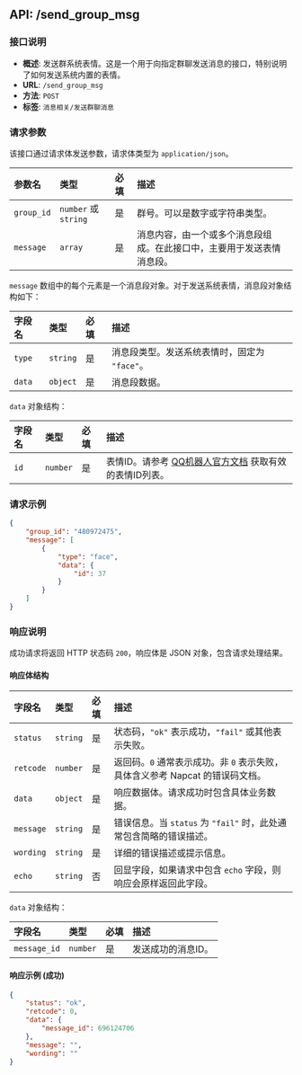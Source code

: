 ## API: /send_group_msg

### 接口说明

- **概述**: 发送群系统表情。这是一个用于向指定群聊发送消息的接口，特别说明了如何发送系统内置的表情。
- **URL**: `/send_group_msg`
- **方法**: `POST`
- **标签**: `消息相关/发送群聊消息`

### 请求参数

该接口通过请求体发送参数，请求体类型为 `application/json`。

| 参数名   | 类型          | 必填 | 描述                                                                 |
| :------- | :------------ | :--- | :------------------------------------------------------------------- |
| `group_id` | `number` 或 `string` | 是   | 群号。可以是数字或字符串类型。                                       |
| `message`| `array`       | 是   | 消息内容，由一个或多个消息段组成。在此接口中，主要用于发送表情消息段。 |

`message` 数组中的每个元素是一个消息段对象。对于发送系统表情，消息段对象结构如下：

| 字段名 | 类型   | 必填 | 描述                                                                                                    |
| :----- | :----- | :--- | :------------------------------------------------------------------------------------------------------ |
| `type` | `string` | 是   | 消息段类型。发送系统表情时，固定为 `"face"`。                                                           |
| `data` | `object` | 是   | 消息段数据。                                                                                              |

`data` 对象结构：

| 字段名 | 类型   | 必填 | 描述                                                                                                    |
| :----- | :----- | :--- | :------------------------------------------------------------------------------------------------------ |
| `id`   | `number` | 是   | 表情ID。请参考 [QQ机器人官方文档](https://bot.q.qq.com/wiki/develop/api-v2/openapi/emoji/model.html#EmojiType) 获取有效的表情ID列表。 |

### 请求示例

```json
{
    "group_id": "480972475",
    "message": [
        {
            "type": "face",
            "data": {
                "id": 37
            }
        }
    ]
}
```

### 响应说明

成功请求将返回 HTTP 状态码 `200`，响应体是 JSON 对象，包含请求处理结果。

#### 响应体结构

| 字段名    | 类型    | 必填 | 描述                                                                                                                                 |
| :-------- | :------ | :--- | :----------------------------------------------------------------------------------------------------------------------------------- |
| `status`  | `string`| 是   | 状态码，`"ok"` 表示成功，`"fail"` 或其他表示失败。                                                                                    |
| `retcode` | `number`| 是   | 返回码。`0` 通常表示成功。非 `0` 表示失败，具体含义参考 Napcat 的错误码文档。                                                              |
| `data`    | `object`| 是   | 响应数据体。请求成功时包含具体业务数据。                                                                                             |
| `message` | `string`| 是   | 错误信息。当 `status` 为 `"fail"` 时，此处通常包含简略的错误描述。                                                                       |
| `wording` | `string`| 是   | 详细的错误描述或提示信息。                                                                                                           |
| `echo`    | `string`| 否   | 回显字段，如果请求中包含 `echo` 字段，则响应会原样返回此字段。                                                                         |

`data` 对象结构：

| 字段名      | 类型    | 必填 | 描述     |
| :---------- | :------ | :--- | :------- |
| `message_id`| `number`| 是   | 发送成功的消息ID。 |

#### 响应示例 (成功)

```json
{
    "status": "ok",
    "retcode": 0,
    "data": {
        "message_id": 696124706
    },
    "message": "",
    "wording": ""
}
```